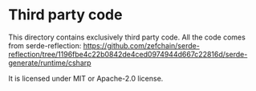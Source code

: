 # Third party code

This directory contains exclusively third party code. All the code comes from
serde-reflection: https://github.com/zefchain/serde-reflection/tree/1196fbe4c22b0842de4ced0974944d667c22816d/serde-generate/runtime/csharp

It is licensed under MIT or Apache-2.0 license.
